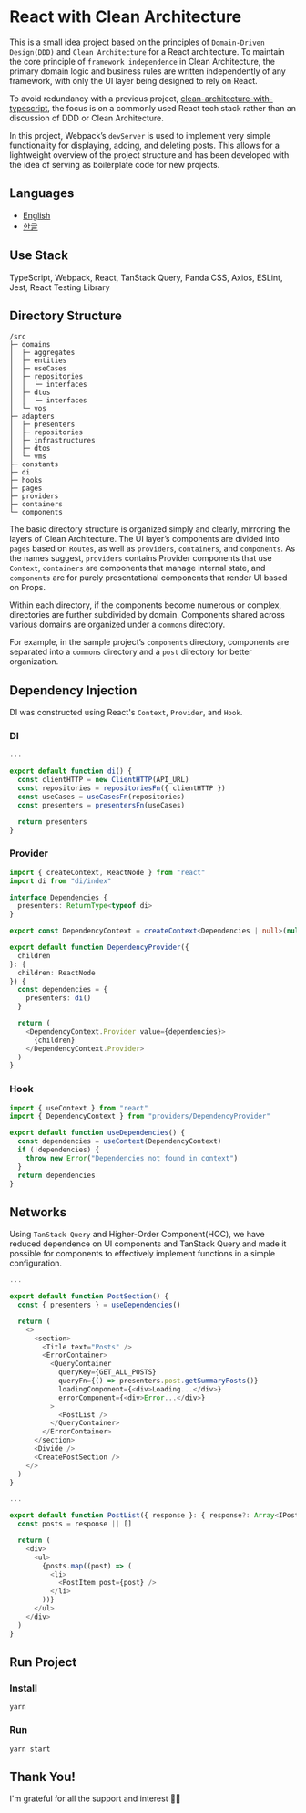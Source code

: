 # React with Clean Architecture

This is a small idea project based on the principles of `Domain-Driven Design(DDD)` and `Clean Architecture` for a React architecture. To maintain the core principle of `framework independence` in Clean Architecture, the primary domain logic and business rules are written independently of any framework, with only the UI layer being designed to rely on React.

To avoid redundancy with a previous project, [clean-architecture-with-typescript](https://github.com/falsy/clean-architecture-with-typescript), the focus is on a commonly used React tech stack rather than an discussion of DDD or Clean Architecture.

In this project, Webpack’s `devServer` is used to implement very simple functionality for displaying, adding, and deleting posts. This allows for a lightweight overview of the project structure and has been developed with the idea of serving as boilerplate code for new projects.

## Languages

- [English](https://github.com/falsy/react-width-clean-architecture)
- [한글](https://github.com/falsy/react-width-clean-architecture/blob/main/README-ko.md)

## Use Stack

TypeScript, Webpack, React, TanStack Query, Panda CSS, Axios, ESLint, Jest, React Testing Library

## Directory Structure

```
/src
├─ domains
│  ├─ aggregates
│  ├─ entities
│  ├─ useCases
│  ├─ repositories
│  │  └─ interfaces
│  ├─ dtos
│  │  └─ interfaces
│  └─ vos
├─ adapters
│  ├─ presenters
│  ├─ repositories
│  ├─ infrastructures
│  ├─ dtos
│  └─ vms
├─ constants
├─ di
├─ hooks
├─ pages
├─ providers
├─ containers
└─ components
```

The basic directory structure is organized simply and clearly, mirroring the layers of Clean Architecture. The UI layer’s components are divided into `pages` based on `Routes`, as well as `providers`, `containers`, and `components`. As the names suggest, `providers` contains Provider components that use `Context`, `containers` are components that manage internal state, and `components` are for purely presentational components that render UI based on Props.

Within each directory, if the components become numerous or complex, directories are further subdivided by domain. Components shared across various domains are organized under a `commons` directory.

For example, in the sample project’s `components` directory, components are separated into a `commons` directory and a `post` directory for better organization.

## Dependency Injection

DI was constructed using React's `Context`, `Provider`, and `Hook`.

### DI

```ts
...

export default function di() {
  const clientHTTP = new ClientHTTP(API_URL)
  const repositories = repositoriesFn({ clientHTTP })
  const useCases = useCasesFn(repositories)
  const presenters = presentersFn(useCases)

  return presenters
}
```

### Provider

```ts
import { createContext, ReactNode } from "react"
import di from "di/index"

interface Dependencies {
  presenters: ReturnType<typeof di>
}

export const DependencyContext = createContext<Dependencies | null>(null)

export default function DependencyProvider({
  children
}: {
  children: ReactNode
}) {
  const dependencies = {
    presenters: di()
  }

  return (
    <DependencyContext.Provider value={dependencies}>
      {children}
    </DependencyContext.Provider>
  )
}
```

### Hook

```ts
import { useContext } from "react"
import { DependencyContext } from "providers/DependencyProvider"

export default function useDependencies() {
  const dependencies = useContext(DependencyContext)
  if (!dependencies) {
    throw new Error("Dependencies not found in context")
  }
  return dependencies
}
```

## Networks

Using `TanStack Query` and Higher-Order Component(HOC), we have reduced dependence on UI components and TanStack Query and made it possible for components to effectively implement functions in a simple configuration.

```ts
...

export default function PostSection() {
  const { presenters } = useDependencies()

  return (
    <>
      <section>
        <Title text="Posts" />
        <ErrorContainer>
          <QueryContainer
            queryKey={GET_ALL_POSTS}
            queryFn={() => presenters.post.getSummaryPosts()}
            loadingComponent={<div>Loading...</div>}
            errorComponent={<div>Error...</div>}
          >
            <PostList />
          </QueryContainer>
        </ErrorContainer>
      </section>
      <Divide />
      <CreatePostSection />
    </>
  )
}
```

```ts
...

export default function PostList({ response }: { response?: Array<IPost> }) {
  const posts = response || []

  return (
    <div>
      <ul>
        {posts.map((post) => (
          <li>
            <PostItem post={post} />
          </li>
        ))}
      </ul>
    </div>
  )
}
```

## Run Project

### Install

```
yarn
```

### Run

```
yarn start
```

## Thank You!

I'm grateful for all the support and interest 🙇‍♂️
